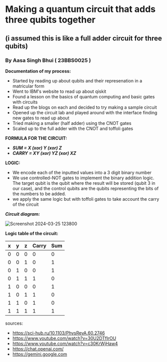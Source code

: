 # Making a quantum circuit that adds three qubits together
## (i assumed this is like a full adder circuit for three qubits)
### By Aasa Singh Bhui ( 23BBS0025 )


**Documentation of my process:**
- Started by reading up about qubits and their represenation in a matricular form
- Went to IBM's website to read up about qiskit
- Found a lesson on the basics of quantum computing and basic gates with circuits
- Read up the blogs on each and decided to try making a sample circuit
- Opened up the circuit lab and played around with the interface finding new gates to read up about
- Tried making a smaller (half adder) using the CNOT gates
- Scaled up to the full adder with the CNOT and toffoli gates

**FORMULA FOR THE CIRCUIT:** 

- **_SUM = X (xor) Y (xor) Z_**
- **_CARRY = XY (xor) YZ (xor) XZ_**

**LOGIC:**
- We encode each of the inputted values into a 3 digit binary number
- We use controlled-NOT gates to implement the binary addition logic. The target qubit is the qubit where the result will be stored (qubit 3 in our case), and the control qubits are the qubits representing the bits of the numbers to be added.
- we apply the same logic but with toffoli gates to take account the carry of the circuit

**_Circuit diagram:_**

![Screenshot 2024-03-25 123800](https://github.com/AasaSingh05/ACM-Quantum-Computing-Task/assets/158080819/e88a81b5-004b-4255-9771-d8616a0e922c)


**Logic table of the circuit:**

| x | y | z | Carry | Sum |
|--|--|--|---|---|
|0|0|0|0|0|
|0|0|1|0|1|
|0|1|0|0|1|
|0|1|1|1|0|
|1|0|0|0|1|
|1|0|1|1|0|
|1|1|0|1|0|
|1|1|1|1|1|


sources:
- https://sci-hub.ru/10.1103/PhysRevA.60.2746
- https://www.youtube.com/watch?v=30U2DTfIrOU
- https://www.youtube.com/watch?v=c30KrWjHaw4
- https://chat.openai.com/
- https://gemini.google.com
